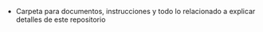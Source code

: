 - Carpeta para documentos, instrucciones y todo lo relacionado a explicar detalles de este repositorio